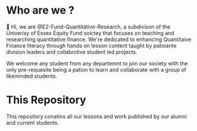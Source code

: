 # Who are we ?

👋 Hi, we are @E2-Fund-Quantitative-Research, a subdivison of the Univerisy of Essex Equity Fund soictey that focuses on teaching and researching quantitative finance. We're dedicated to enhancing Quantitaive Finance literacy through hands on lesson content taught by patioante division leaders and collabrotive student led projects.

We welcome any student from any departemnt to join our society with the only pre-requesite being a pation to learn and collaborate with a group of likeminded students.  

# This Repository

This repository conatins all our lessons and work published by our alumni and current students. 

<!---
E2-Fund-Quantitative-Research/E2-Fund-Quantitative-Research is a ✨ special ✨ repository because its `README.md` (this file) appears on your GitHub profile.
You can click the Preview link to take a look at your changes.
--->
